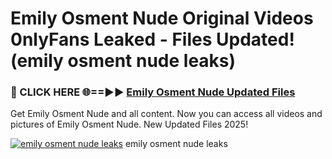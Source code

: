 # Emily Osment Nude Original Videos 0nlyFans Leaked - Files Updated! (emily osment nude leaks)

<h3>🔴 CLICK HERE 🌐==►► <a href="https://tinyurl.com/2p9ay9w9" rel="nofollow">Emily Osment Nude Updated Files</a></h3>

Get Emily Osment Nude and all content. Now you can access all videos and pictures of Emily Osment Nude. New Updated Files 2025!

[![emily osment nude leaks](https://i.imgur.com/KQgVmj3.gif)](https://tinyurl.com/2p9ay9w9)
emily osment nude leaks